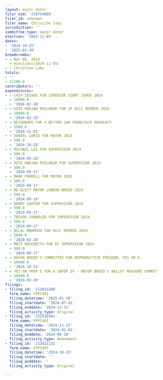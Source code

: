 ```yaml
---
layout: major_donor
filer_nid: '210754888'
filer_id: unknown
filer_name: Christine Luby
jurisdiction: ''
committee_type: major donor
election: '2024-11-05'
dates:
- '2024-10-25'
- '2025-01-30'
breadcrumbs:
- - Nov 05, 2024
  - elections/2024-11-05/
- - Christine Luby
totals:
- ''
- 51500.0
contributors: ''
expenditures:
- - CHIP ZECHER FOR SUPERIOR COURT JUDGE 2024
  - 10000.0
  - '2024-02-28'
- - VOTE MARJAN PHILHOUR FOR SF DCCC MEMBER 2024
  - 10000.0
  - '2024-02-28'
- - NEIGHBORS FOR A BETTER SAN FRANCISCO ADVOCACY
  - 2500.0
  - '2024-11-01'
- - DANIEL LURIE FOR MAYOR 2024
  - 500.0
  - '2024-10-28'
- - MICHAEL LAI FOR SUPERVISOR 2024
  - 500.0
  - '2024-05-28'
- - VOTE MARJAN PHILHOUR FOR SUPERVISOR 2024
  - 500.0
  - '2024-09-17'
- - MARK FARRELL FOR MAYOR 2024
  - 500.0
  - '2024-09-17'
- - RE-ELECT MAYOR LONDON BREED 2024
  - 500.0
  - '2024-09-18'
- - DANNY SAUTER FOR SUPERVISOR 2024
  - 500.0
  - '2024-09-17'
- - TREVOR CHANDLER FOR SUPERVISOR 2024
  - 500.0
  - '2024-09-17'
- - BILAL MAHMOOD FOR DCCC MEMBER 2024
  - 5000.0
  - '2024-02-28'
- - MATT BOSCHETTO FOR D7 SUPERVISOR 2024
  - 500.0
  - '2024-09-17'
- - MAYOR BREED'S COMMITTEE FOR REPRODUCTIVE FREEDOM, YES ON O
  - 10000.0
  - '2024-10-24'
- - YES ON PROP E FOR A SAFER SF - MAYOR BREED'S BALLOT MEASURE COMMITTEE
  - 10000.0
  - '2024-02-28'
filings:
- filing_id: '213014280'
  form_name: FPPC461
  filing_datetime: '2025-01-30'
  filing_startdate: '2024-07-01'
  filing_enddate: '2024-12-31'
  filing_activity_type: Original
- filing_id: '212516461'
  form_name: FPPC461
  filing_datetime: '2024-11-12'
  filing_startdate: '2024-01-01'
  filing_enddate: '2024-06-30'
  filing_activity_type: Amendment
- filing_id: '212421131'
  form_name: FPPC497
  filing_datetime: '2024-10-25'
  filing_startdate: ''
  filing_enddate: ''
  filing_activity_type: Original

---
```


